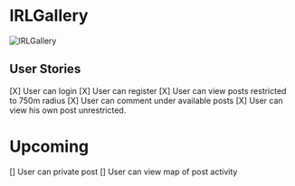 # IRLGallery
![IRLGallery](https://github.com/user-attachments/assets/41a770bd-019a-462b-a7c6-e6c3edb46e5a)

## User Stories
[X] User can login
[X] User can register
[X] User can view posts restricted to 750m radius
[X] User can comment under available posts
[X] User can view his own post unrestricted.

# Upcoming 
[] User can private post
[] User can view map of post activity

